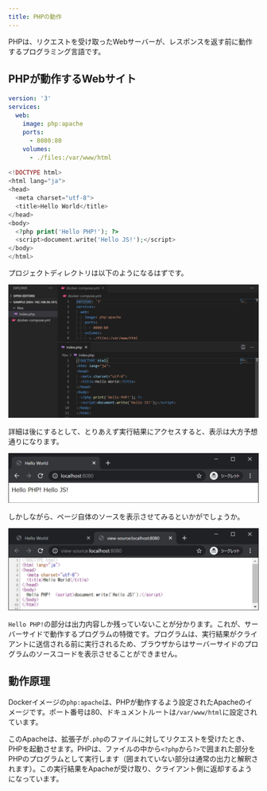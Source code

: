 ```yaml
---
title: PHPの動作
---
```


PHPは、リクエストを受け取ったWebサーバーが、レスポンスを返す前に動作するプログラミング言語です。

## PHPが動作するWebサイト

```yml title="docker-compose.yml"
version: '3'
services:
  web:
    image: php:apache
    ports:
      - 8080:80
    volumes:
      - ./files:/var/www/html
```

```php title="files/index.php"
<!DOCTYPE html>
<html lang="ja">
<head>
  <meta charset="utf-8">
  <title>Hello World</title>
</head>
<body>
  <?php print('Hello PHP!'); ?>
  <script>document.write('Hello JS!');</script>
</body>
</html>
```

プロジェクトディレクトリは以下のようになるはずです。

![PHPのDockerプロジェクト](06/docker-php-project.png)

詳細は後にするとして、とりあえず実行結果にアクセスすると、表示は大方予想通りになります。

![PHPを含むウェブサイトの表示](06/php-output.png)

しかしながら、ページ自体のソースを表示させてみるといかがでしょうか。

![PHPを含むウェブサイトのブラウザ側から見えるソース](06/php-source.png)

`Hello PHP!`の部分は出力内容しか残っていないことが分かります。これが、サーバーサイドで動作するプログラムの特徴です。プログラムは、実行結果がクライアントに送信される前に実行されるため、ブラウザからはサーバーサイドのプログラムのソースコードを表示させることができません。

## 動作原理

Dockerイメージの`php:apache`は、PHPが動作するよう設定されたApacheのイメージです。ポート番号は80、ドキュメントルートは`/var/www/html`に設定されています。

このApacheは、拡張子が`.php`のファイルに対してリクエストを受けたとき、PHPを起動させます。PHPは、ファイルの中から`<?php`から`?>`で囲まれた部分をPHPのプログラムとして実行します（囲まれていない部分は通常の出力と解釈されます）。この実行結果をApacheが受け取り、クライアント側に返却するようになっています。
